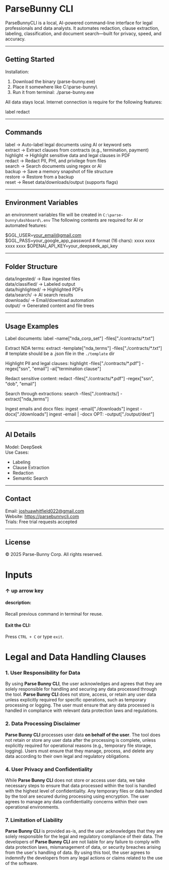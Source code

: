 # ParseBunny CLI

ParseBunnyCLI is a local, AI-powered command-line interface for legal professionals and data analysts. It automates redaction, clause extraction, labeling, classification, and document search—built for privacy, speed, and accuracy.

---

## Getting Started

Installation:
1. Download the binary (parse-bunny.exe)
2. Place it somewhere like C:\parse-bunny\
3. Run it from terminal:
   ./parse-bunny.exe

All data stays local. Internet connection is require for the following features:

label 
redact 

---

## Commands

label       → Auto-label legal documents using AI or keyword sets  
extract     → Extract clauses from contracts (e.g., termination, payment)  
highlight   → Highlight sensitive data and legal clauses in PDF  
redact      → Redact PII, PHI, and privilege from files  
search      → Search documents using regex or AI  
backup      → Save a memory snapshot of file structure  
restore     → Restore from a backup  
reset       → Reset data/downloads/output (supports flags)

---

## Environment Variables

an environment variables file will be created in `C:\parse-bunny\dashboard\.env`
The following contents are required for AI or automated features:

$GGL_USER=your_email@gmail.com
$GGL_PASS=your_google_app_password # format (16 chars): xxxx xxxx xxxx xxxx 
$OPENAI_API_KEY=your_deepseek_api_key

---

## Folder Structure

data/ingested/      → Raw ingested files  
data/classified/    → Labeled output  
data/highlighted/   → Highlighted PDFs  
data/search/        → AI search results  
downloads/          → Email/download automation  
output/             → Generated content and file trees

---

## Usage Examples

Label documents:
label -name["nda_corp_set"] -files["./contracts/*.txt"]

Extract NDA terms:
extract -template["nda_terms"] -files["./contracts/*.txt"] # template should be a .json file in the `./template` dir

Highlight PII and legal clauses:
highlight -files["./contracts/*.pdf"] -regex["ssn", "email"] -ai["termination clause"]

Redact sensitive content:
redact -files["./contracts/*.pdf"] -regex["ssn", "dob", "email"]

Search through extractions:
search -files["./contracts/] -extract["nda_terms"]

Ingest emails and docx files:
ingest -email["./downloads"]
ingest -docx["./downloads"]
ingest -email | -docx OPT: -output["./output/dest"]

---

## AI Details

Model: DeepSeek  
Use Cases:  
- Labeling  
- Clause Extraction  
- Redaction  
- Semantic Search

---

## Contact

Email: joshuawhitfield022@gmail.com  
Website: https://parsebunnycli.com  
Trials: Free trial requests accepted

---

## License

© 2025 Parse-Bunny Corp. All rights reserved.

<h1>Inputs</h1>

<h3>↑ up arrow key</h3>
<h4>description:</h4>
<p>Recall previous command in terminal for reuse.</p>

<h4>Exit the CLI:</h4>
<p>Press <code>CTRL + C</code> or type <code>exit</code>.</p>

<h1>Legal and Data Handling Clauses</h1>

### 1. **User Responsibility for Data**  
By using **Parse Bunny CLI**, the user acknowledges and agrees that they are solely responsible for handling and securing any data processed through the tool. **Parse Bunny CLI** does not store, access, or retain any user data unless explicitly required for specific operations, such as temporary processing or logging. The user must ensure that any data processed is handled in compliance with relevant data protection laws and regulations.

### 2. **Data Processing Disclaimer**  
**Parse Bunny CLI** processes user data **on behalf of the user**. The tool does not retain or store any user data after the processing is complete, unless explicitly required for operational reasons (e.g., temporary file storage, logging). Users must ensure that they manage, process, and delete any data according to their own legal and regulatory obligations.

### 4. **User Privacy and Confidentiality**  
While **Parse Bunny CLI** does not store or access user data, we take necessary steps to ensure that data processed within the tool is handled with the highest level of confidentiality. Any temporary files or data handled by the tool are secured during processing using encryption. The user agrees to manage any data confidentiality concerns within their own operational environments.

### 7. **Limitation of Liability**  
**Parse Bunny CLI** is provided as-is, and the user acknowledges that they are solely responsible for the legal and regulatory compliance of their data. The developers of **Parse Bunny CLI** are not liable for any failure to comply with data protection laws, mismanagement of data, or security breaches arising from the user's handling of data. By using this tool, the user agrees to indemnify the developers from any legal actions or claims related to the use of the software.
